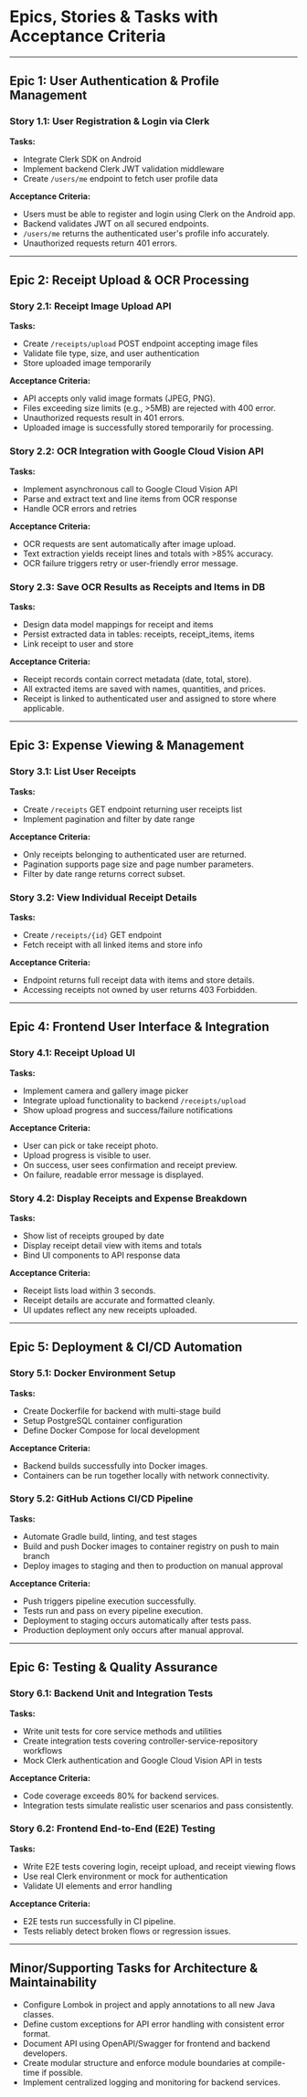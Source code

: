 # Epics, Stories & Tasks with Acceptance Criteria

***

## Epic 1: User Authentication & Profile Management

### Story 1.1: User Registration & Login via Clerk  
**Tasks:**  
- Integrate Clerk SDK on Android  
- Implement backend Clerk JWT validation middleware  
- Create `/users/me` endpoint to fetch user profile data  

**Acceptance Criteria:**  
- Users must be able to register and login using Clerk on the Android app.  
- Backend validates JWT on all secured endpoints.  
- `/users/me` returns the authenticated user's profile info accurately.  
- Unauthorized requests return 401 errors.

***

## Epic 2: Receipt Upload & OCR Processing

### Story 2.1: Receipt Image Upload API  
**Tasks:**  
- Create `/receipts/upload` POST endpoint accepting image files  
- Validate file type, size, and user authentication  
- Store uploaded image temporarily  

**Acceptance Criteria:**  
- API accepts only valid image formats (JPEG, PNG).  
- Files exceeding size limits (e.g., >5MB) are rejected with 400 error.  
- Unauthorized requests result in 401 errors.  
- Uploaded image is successfully stored temporarily for processing.

### Story 2.2: OCR Integration with Google Cloud Vision API  
**Tasks:**  
- Implement asynchronous call to Google Cloud Vision API  
- Parse and extract text and line items from OCR response  
- Handle OCR errors and retries  

**Acceptance Criteria:**  
- OCR requests are sent automatically after image upload.  
- Text extraction yields receipt lines and totals with >85% accuracy.  
- OCR failure triggers retry or user-friendly error message.  

### Story 2.3: Save OCR Results as Receipts and Items in DB  
**Tasks:**  
- Design data model mappings for receipt and items  
- Persist extracted data in tables: receipts, receipt_items, items  
- Link receipt to user and store  

**Acceptance Criteria:**  
- Receipt records contain correct metadata (date, total, store).  
- All extracted items are saved with names, quantities, and prices.  
- Receipt is linked to authenticated user and assigned to store where applicable.

***

## Epic 3: Expense Viewing & Management

### Story 3.1: List User Receipts  
**Tasks:**  
- Create `/receipts` GET endpoint returning user receipts list  
- Implement pagination and filter by date range  

**Acceptance Criteria:**  
- Only receipts belonging to authenticated user are returned.  
- Pagination supports page size and page number parameters.  
- Filter by date range returns correct subset.

### Story 3.2: View Individual Receipt Details  
**Tasks:**  
- Create `/receipts/{id}` GET endpoint  
- Fetch receipt with all linked items and store info  

**Acceptance Criteria:**  
- Endpoint returns full receipt data with items and store details.  
- Accessing receipts not owned by user returns 403 Forbidden.

***

## Epic 4: Frontend User Interface & Integration

### Story 4.1: Receipt Upload UI  
**Tasks:**  
- Implement camera and gallery image picker  
- Integrate upload functionality to backend `/receipts/upload`  
- Show upload progress and success/failure notifications  

**Acceptance Criteria:**  
- User can pick or take receipt photo.  
- Upload progress is visible to user.  
- On success, user sees confirmation and receipt preview.  
- On failure, readable error message is displayed.

### Story 4.2: Display Receipts and Expense Breakdown  
**Tasks:**  
- Show list of receipts grouped by date  
- Display receipt detail view with items and totals  
- Bind UI components to API response data  

**Acceptance Criteria:**  
- Receipt lists load within 3 seconds.  
- Receipt details are accurate and formatted cleanly.  
- UI updates reflect any new receipts uploaded.

***

## Epic 5: Deployment & CI/CD Automation

### Story 5.1: Docker Environment Setup  
**Tasks:**  
- Create Dockerfile for backend with multi-stage build  
- Setup PostgreSQL container configuration  
- Define Docker Compose for local development  

**Acceptance Criteria:**  
- Backend builds successfully into Docker images.  
- Containers can be run together locally with network connectivity.  

### Story 5.2: GitHub Actions CI/CD Pipeline  
**Tasks:**  
- Automate Gradle build, linting, and test stages  
- Build and push Docker images to container registry on push to main branch  
- Deploy images to staging and then to production on manual approval  

**Acceptance Criteria:**  
- Push triggers pipeline execution successfully.  
- Tests run and pass on every pipeline execution.  
- Deployment to staging occurs automatically after tests pass.  
- Production deployment only occurs after manual approval.

***

## Epic 6: Testing & Quality Assurance

### Story 6.1: Backend Unit and Integration Tests  
**Tasks:**  
- Write unit tests for core service methods and utilities  
- Create integration tests covering controller-service-repository workflows  
- Mock Clerk authentication and Google Cloud Vision API in tests  

**Acceptance Criteria:**  
- Code coverage exceeds 80% for backend services.  
- Integration tests simulate realistic user scenarios and pass consistently.

### Story 6.2: Frontend End-to-End (E2E) Testing  
**Tasks:**  
- Write E2E tests covering login, receipt upload, and receipt viewing flows  
- Use real Clerk environment or mock for authentication  
- Validate UI elements and error handling  

**Acceptance Criteria:**  
- E2E tests run successfully in CI pipeline.  
- Tests reliably detect broken flows or regression issues.

***

## Minor/Supporting Tasks for Architecture & Maintainability

- Configure Lombok in project and apply annotations to all new Java classes.  
- Define custom exceptions for API error handling with consistent error format.  
- Document API using OpenAPI/Swagger for frontend and backend developers.  
- Create modular structure and enforce module boundaries at compile-time if possible.  
- Implement centralized logging and monitoring for backend services.

